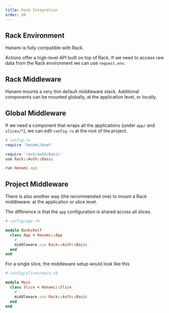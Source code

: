 ```yaml
---
title: Rack Integration
order: 60
---
```


## Rack Environment

Hanami is fully compatible with Rack.

Actions offer a high-level API built on top of Rack.
If we need to access raw data from the Rack environment we can use `request.env`.

## Rack Middleware

Hanami mounts a very thin default middleware stack.
Additional components can be mounted globally, at the application level, or locally.

## Global Middleware

If we need a component that wraps all the applications (under `app/` and `slices/*`), we can edit `config.ru` at the root of the project.

```ruby
# config.ru
require 'hanami/boot'

require 'rack/auth/basic'
use Rack::Auth::Basic

run Hanami.app
```

## Project Middleware

There is also another way (the recommended one) to mount a Rack middleware: at the application or slice level. 

The difference is that the  `app`  configuration is shared across all slices.

```ruby
# config/app.rb

module Bookshelf 
  class App < Hanami::App
    # ...
    middleware.use Rack::Auth::Basic
  end
end
```

For a single slice, the middleware setup would look like this

```ruby
# config/slices/main.rb

module Main
  class Slice < Hanami::Slice
    # ...
    middleware.use Rack::Auth::Basic
  end
end
```

